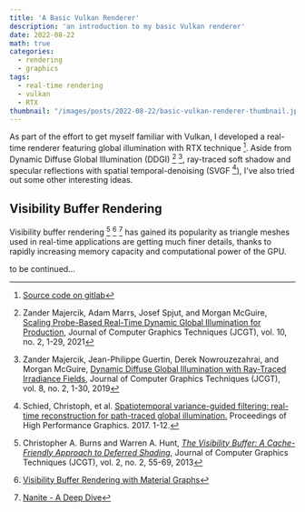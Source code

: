 ```yaml
---
title: 'A Basic Vulkan Renderer'
description: 'an introduction to my basic Vulkan renderer'
date: 2022-08-22
math: true
categories:
  - rendering
  - graphics
tags:
  - real-time rendering 
  - vulkan
  - RTX
thumbnail: "/images/posts/2022-08-22/basic-vulkan-renderer-thumbnail.jpg"
---
```


As part of the effort to get myself familiar with Vulkan, I developed a real-time renderer featuring global illumination with RTX technique [^basic-renderer-source-code]. Aside from Dynamic Diffuse Global Illumination (DDGI) [^scaling-ddgi] [^ddgi], ray-traced soft shadow and specular reflections with spatial temporal-denoising (SVGF [^svgf]), I've also tried out some other interesting ideas.

<!--more-->
## Visibility Buffer Rendering

Visibility buffer rendering [^paper-2013] [^filmic-world-blog] [^nanite-siggraph-2021] has gained its popularity as triangle meshes used in real-time applications are getting much finer details, thanks to rapidly increasing memory capacity and computational power of the GPU. 

to be continued...

[^basic-renderer-source-code]: [Source code on gitlab](https://gitlab.com/chao-jia/spock#the-basic-renderer)
[^paper-2013]: Christopher A. Burns and Warren A. Hunt, _[The Visibility Buffer: A Cache-Friendly Approach to Deferred Shading](https://jcgt.org/published/0002/02/04/)_, Journal of Computer Graphics Techniques (JCGT), vol. 2, no. 2, 55-69, 2013
[^filmic-world-blog]: [Visibility Buffer Rendering with Material Graphs](http://filmicworlds.com/blog/visibility-buffer-rendering-with-material-graphs/)
[^scaling-ddgi]: Zander Majercik, Adam Marrs, Josef Spjut, and Morgan McGuire, [Scaling Probe-Based Real-Time Dynamic Global Illumination for Production](https://jcgt.org/published/0010/02/01/), Journal of Computer Graphics Techniques (JCGT), vol. 10, no. 2, 1-29, 2021
[^ddgi]: Zander Majercik, Jean-Philippe Guertin, Derek Nowrouzezahrai, and Morgan McGuire, [Dynamic Diffuse Global Illumination with Ray-Traced Irradiance Fields](https://jcgt.org/published/0008/02/01/), Journal of Computer Graphics Techniques (JCGT), vol. 8, no. 2, 1-30, 2019
[^svgf]: Schied, Christoph, et al. [Spatiotemporal variance-guided filtering: real-time reconstruction for path-traced global illumination.](https://dl.acm.org/doi/10.1145/3105762.3105770) Proceedings of High Performance Graphics. 2017. 1-12.
[^nanite-siggraph-2021]: [Nanite - A Deep Dive](https://advances.realtimerendering.com/s2021/Karis_Nanite_SIGGRAPH_Advances_2021_final.pdf)